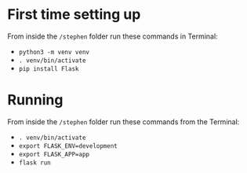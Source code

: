 # First time setting up

From inside the `/stephen` folder run these commands in Terminal:

- `python3 -m venv venv`
- `. venv/bin/activate`
- `pip install Flask`

# Running

From inside the `/stephen` folder run these commands from the Terminal:

- `. venv/bin/activate`
- `export FLASK_ENV=development`
- `export FLASK_APP=app`
- `flask run`